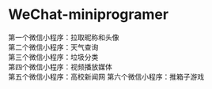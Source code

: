 # WeChat-miniprogramer
第一个微信小程序：拉取昵称和头像 <br />
第二个微信小程序：天气查询 <br />
第三个微信小程序：垃圾分类 <br />
第四个微信小程序：视频播放媒体 <br />
第五个微信小程序：高校新闻网
第六个微信小程序：推箱子游戏
